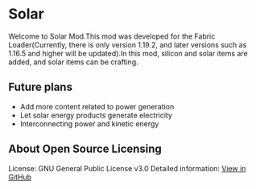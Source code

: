 # Solar
Welcome to Solar Mod.This mod was developed for the Fabric Loader(Currently, there is only version 1.19.2, and later versions such as 1.16.5 and higher will be updated).In this mod, silicon and solar items are added, and solar items can be crafting.

## Future plans
- Add more content related to power generation
- Let solar energy products generate electricity
- Interconnecting power and kinetic energy

## About Open Source Licensing
License: GNU General Public License v3.0
Detailed information: [View in GitHub](https://github.com/alazeprt/SolarMod/blob/main/LICENSE)


